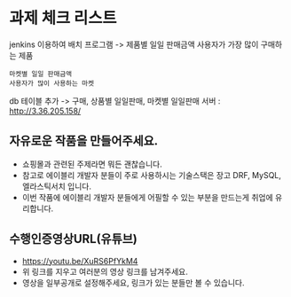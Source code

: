 # 과제 체크 리스트



jenkins 이용하여 
배치 프로그램 ->
    제품별 일일 판매금액
    사용자가 가장 많이 구매하는 제품

    마켓별 일일 판매금액
    사용자가 많이 사용하는 마켓


db 테이블 추가 -> 구매, 상품별 일일판매, 마켓별 일일판매
서버 : http://3.36.205.158/

## 자유로운 작품을 만들어주세요.

- 쇼핑몰과 관련된 주제라면 뭐든 괜찮습니다.
- 참고로 에이블리 개발자 분들이 주로 사용하시는 기술스택은 장고 DRF, MySQL, 엘라스틱서치 입니다.
- 이번 작품에 에이블리 개발자 분들에게 어필할 수 있는 부분을 만드는게 취업에 유리합니다.


## 수행인증영상URL(유튜브)

- https://youtu.be/XuRS6PfYkM4
- 위 링크를 지우고 여러분의 영상 링크를 남겨주세요.
- 영상을 일부공개로 설정해주세요, 링크가 있는 분들만 볼 수 있습니다.
